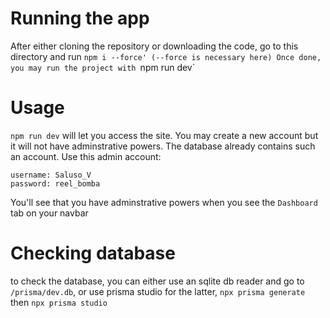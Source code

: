 


# Running the app
After either cloning the repository or downloading the code, go to this directory and run
`npm i --force' (--force is necessary here)
Once done, you may run the project with `npm run dev`

# Usage
`npm run dev` will let you access the site. You may create a new account but it will not have adminstrative powers. The database already contains such an account.
Use this admin account:
```
username: Saluso_V
password: reel_bomba
```
You'll see that you have adminstrative powers when you see the `Dashboard` tab on your navbar 


# Checking database
to check the database, you can either use an sqlite db reader and go to `/prisma/dev.db`, or
use prisma studio
for the latter, `npx prisma generate` then `npx prisma studio`
